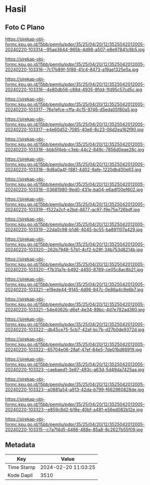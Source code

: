 # Hasil

## Foto C Plano

https://sirekap-obj-formc.kpu.go.id/15bb/pemilu/pdpr/35/25/04/20/12/3525042012005-20240220-103314--95ae3644-965b-4d98-a507-e8e97841c6b5.jpg

https://sirekap-obj-formc.kpu.go.id/15bb/pemilu/pdpr/35/25/04/20/12/3525042012005-20240220-103316--7c17b89f-5f86-41c4-8473-a19ae1325e5a.jpg

https://sirekap-obj-formc.kpu.go.id/15bb/pemilu/pdpr/35/25/04/20/12/3525042012005-20240220-103316--4e80db56-c88d-4935-8fdd-1fd95c57cd5c.jpg

https://sirekap-obj-formc.kpu.go.id/15bb/pemilu/pdpr/35/25/04/20/12/3525042012005-20240220-103317--76e1efce-cffa-4c15-9746-d5eda05f80a5.jpg

https://sirekap-obj-formc.kpu.go.id/15bb/pemilu/pdpr/35/25/04/20/12/3525042012005-20240220-103317--e4e60d52-7085-40e6-8c23-06d2ea162f90.jpg

https://sirekap-obj-formc.kpu.go.id/15bb/pemilu/pdpr/35/25/04/20/12/3525042012005-20240220-103318--bbb5f4eb-c3eb-44c2-849c-7856d0eae28c.jpg

https://sirekap-obj-formc.kpu.go.id/15bb/pemilu/pdpr/35/25/04/20/12/3525042012005-20240220-103318--9d8a0a4f-f881-4d02-9afe-1220dbd30e63.jpg

https://sirekap-obj-formc.kpu.go.id/15bb/pemilu/pdpr/35/25/04/20/12/3525042012005-20240220-103318--03681980-9ed0-431e-ba04-e6adf00ef602.jpg

https://sirekap-obj-formc.kpu.go.id/15bb/pemilu/pdpr/35/25/04/20/12/3525042012005-20240220-103319--f522a2cf-e2bd-4877-ac97-f9e75e726bdf.jpg

https://sirekap-obj-formc.kpu.go.id/15bb/pemilu/pdpr/35/25/04/20/12/3525042012005-20240220-103319--22da0c98-b1d6-4045-bc55-ba891107a429.jpg

https://sirekap-obj-formc.kpu.go.id/15bb/pemilu/pdpr/35/25/04/20/12/3525042012005-20240220-103320--262b7948-57b1-4cf2-b29f-34b753d8214b.jpg

https://sirekap-obj-formc.kpu.go.id/15bb/pemilu/pdpr/35/25/04/20/12/3525042012005-20240220-103320--f7b31a7e-b492-4450-8789-ce05c8ac8b21.jpg

https://sirekap-obj-formc.kpu.go.id/15bb/pemilu/pdpr/35/25/04/20/12/3525042012005-20240220-103321--e19ede44-9145-4d96-847c-0e86a4c9e6b7.jpg

https://sirekap-obj-formc.kpu.go.id/15bb/pemilu/pdpr/35/25/04/20/12/3525042012005-20240220-103321--54e4062b-d6ef-4e34-89bc-4d7e782ad360.jpg

https://sirekap-obj-formc.kpu.go.id/15bb/pemilu/pdpr/35/25/04/20/12/3525042012005-20240220-103322--db45ce75-5cb7-42af-bc7b-d27b0de9372d.jpg

https://sirekap-obj-formc.kpu.go.id/15bb/pemilu/pdpr/35/25/04/20/12/3525042012005-20240220-103322--65704e06-28af-47ef-84e5-7de01bd66919.jpg

https://sirekap-obj-formc.kpu.go.id/15bb/pemilu/pdpr/35/25/04/20/12/3525042012005-20240220-103323--caebaed1-3e87-493c-a63d-5d49da7425aa.jpg

https://sirekap-obj-formc.kpu.go.id/15bb/pemilu/pdpr/35/25/04/20/12/3525042012005-20240220-103323--a0881a54-a913-42da-b799-f662960828de.jpg

https://sirekap-obj-formc.kpu.go.id/15bb/pemilu/pdpr/35/25/04/20/12/3525042012005-20240220-103323--e859c8d2-b18e-40bf-a481-e56ed082b12e.jpg

https://sirekap-obj-formc.kpu.go.id/15bb/pemilu/pdpr/35/25/04/20/12/3525042012005-20240220-103315--c7a7f4d5-4466-488e-85a8-8c2627b55f09.jpg


## Metadata

| Key        | Value               |
| ---------- | ------------------- |
| Time Stamp | 2024-02-20 11:03:25 |
| Kode Dapil | 3510                |



